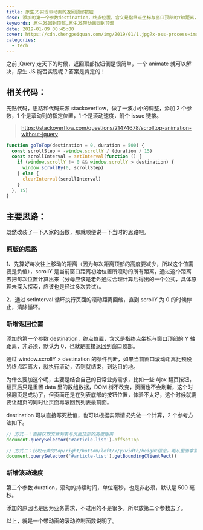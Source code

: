 ```yaml
---
title: 原生JS实现带动画的返回顶部按钮
desc: 添加的第一个参数destination，终点位置，含义是指终点坐标与窗口顶部的Y轴距离，非必须，默认为0，也就是直接返回到窗口顶部。通过window.scrollY > destination的条件判断，如果当前窗口滚动距离比预设的终点距离大，就执行滚动，否则就结束，到达目的地。
keywords: 原生JS回到顶部,原生JS带动画回到顶部
date: 2019-01-09 00:45:00
cover: https://cdn.chengpeiquan.com/img/2019/01/1.jpg?x-oss-process=image/interlace,1
categories:
  - tech
---
```


之前 jQuery 走天下的时候，返回顶部按钮倒是很简单，一个 animate 就可以解决，原生 JS 能否实现呢？答案是肯定的！

## 相关代码：

先贴代码，思路和代码来源 stackoverflow，做了一波小小的调整，添加 2 个参数，1 个是滚动到的指定位置，1 个是滚动速度，附个 issue 链接。

> https://stackoverflow.com/questions/21474678/scrolltop-animation-without-jquery

```javascript
function goToTop(destination = 0, duration = 500) {
  const scrollStep = -window.scrollY / (duration / 15)
  const scrollInterval = setInterval(function () {
    if (window.scrollY != 0 && window.scrollY > destination) {
      window.scrollBy(0, scrollStep)
    } else {
      clearInterval(scrollInterval)
    }
  }, 15)
}
```

## 主要思路：

既然改装了一下人家的函数，那就顺便说一下当时的思路吧。

### 原版的思路

1、先算好每次往上移动的距离（因为每次距离顶部的高度要减少，所以这个值需要是负值），scrollY 是当前窗口距离初始位置所滚动的所有距离，通过这个距离去把每次位置计算出来（分母应该是老外通过合理计算后得出的一个公式，具体原理未深入探索，应该也是经过多次尝试）。

2、通过 setInterval 循环执行页面的滚动距离回缩，直到 scrollY 为 0 的时候停止，清除循环。

### 新增返回位置

添加的第一个参数 destination，终点位置，含义是指终点坐标与窗口顶部的 Y 轴距离，非必须，默认为 0，也就是直接返回到窗口顶部。

通过 window.scrollY > destination 的条件判断，如果当前窗口滚动距离比预设的终点距离大，就执行滚动，否则就结束，到达目的地。

为什么要加这个呢，主要是结合自己的日常业务需求，比如一些 Ajax 翻页按钮，翻页后只是重置 data 里的数组数据，DOM 树不改变，页面也不会刷新，这个时候翻页是成功了，但页面还是在列表底部的按钮位置，体验不太好，这个时候就需要让翻页的同时让页面再滚回到列表最前面。

destination 可以直接写死数值，也可以根据实际情况先做一个计算，2 个参考方法如下。

```javascript
// 方式一：直接获取文章列表与页面顶部的高度距离
document.querySelector('#article-list').offsetTop

// 方式二：获取元素的top/right/bottom/left/x/y/width/height信息，再从里面拿需要的数值
document.querySelector('#article-list').getBoundingClientRect()
```

### 新增滚动速度

第二个参数 duration，滚动的持续时间，单位毫秒，也是非必须，默认是 500 毫秒。

添加的原因也是因为业务需求，不过用的不是很多，所以放第二个参数去了。

以上，就是一个带动画的滚动控制函数说明了。
